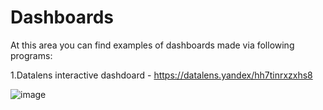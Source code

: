 # Dashboards
At this area you can find examples of dashboards made via following programs:

1.Datalens interactive dashdoard - https://datalens.yandex/hh7tinrxzxhs8

![image](https://github.com/kioneta/Dashboards/assets/110675077/dbbc04b2-a6b2-48d7-beb1-3c2914dcba69)


